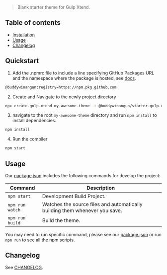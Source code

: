 > Blank starter theme for Gulp Xtend.

## Table of contents

* [Installation](#installation)
* [Usage](#usage)
* [Changelog](#changelog)

## Quickstart

1. Add the .npmrc file to include a line specifying GitHub Packages URL and the namespace where the package is hosted, see [docs](https://docs.github.com/en/packages/working-with-a-github-packages-registry/working-with-the-npm-registry#installing-packages-from-other-organizations).
```bash
@buddywinangun:registry=https://npm.pkg.github.com
```
2. Create and Navigate to the newly project directory
```bash
npx create-gulp-xtend my-awesome-theme -t @buddywinangun/starter-gulp-xtend
```
3. navigate to the root `my-awesome-theme` directory and run `npm install` to install dependencies.
```bash
npm install
```
4. Run the compiler
```bash
npm start
```

## Usage

Our [package.json](./package.json) includes the following commands for develop the project:

| Command | Description |
| ------- | ----------- |
| `npm start` | Development Build Project. |
| `npm run watch` | Watches the source files and automatically building them whenever you save. |
| `npm run build` | Build the theme. |

You may need to run specific command, please see our [package.json](./package.json) or run `npm run` to see all the npm scripts.

## Changelog

See [CHANGELOG](/CHANGELOG.md).
